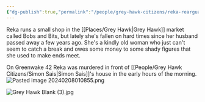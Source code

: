 ```yaml
---
{"dg-publish":true,"permalink":"/people/grey-hawk-citizens/reka-rearguard/"}
---
```


Reka runs a small shop in the [[Places/Grey Hawk\|Grey Hawk]] market called Bobs and Bits, but lately she's fallen on hard times since her husband passed away a few years ago. She's a kindly old woman who just can't seem to catch a break and owes some money to some shady figures that she used to make ends meet.

On Greenwake 42 Reka was murdered in front of [[People/Grey Hawk Citizens/Simon Sais\|Simon Sais]]'s house in the early hours of the morning.  
![Pasted image 20240208010855.png](/img/user/Z_Attachments/Pasted%20image%2020240208010855.png)

![Grey Hawk Blank (3).jpg](/img/user/Z_Attachments/Grey%20Hawk%20Blank%20(3).jpg)